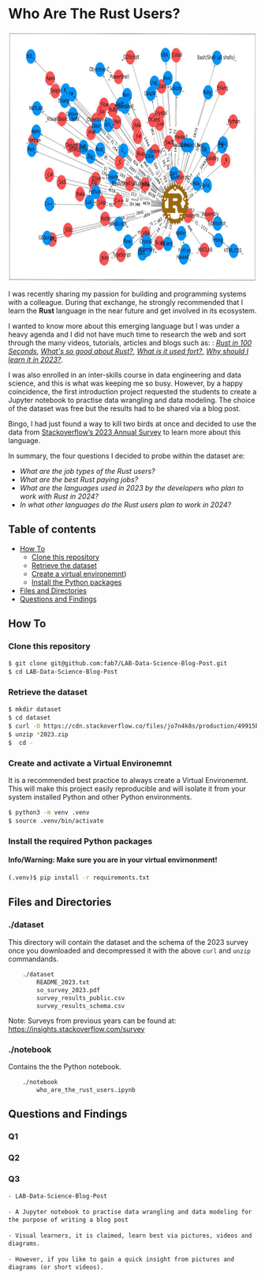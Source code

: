 # Who Are The Rust Users?

<p align="center">
  <img src="images/Rust_Blog_Header_Image.png" width="768" height="506"/>
</p>

I was recently sharing my passion for building and programming systems with a colleague. During that exchange, he strongly recommended that I learn the **Rust** language in the near future  and get involved in its ecosystem.

I wanted to know more about this emerging language but I was under a heavy agenda and I did not have much time to research the web and sort through the many videos, tutorials, articles and blogs such as: : _[Rust in 100 Seconds](https://www.youtube.com/watch?v=5C_HPTJg5ek)_, _[What's so good about Rust?](https://developer.ibm.com/articles/os-developers-know-rust/)_, _[What is it used fort?](https://yalantis.com/blog/rust-market-overview/)_, _[Why should I learn it in 2023?](https://www.i2tutorials.com/five-reasons-why-you-should-learn-rust-in-2023/)_.

I was also enrolled in an inter-skills course in data engineering and data science, and this is what was keeping me so busy. However, by a happy coincidence, the first introduction project requested the students to create a Jupyter notebook to practise data wrangling and data modeling. The choice of  the dataset was free but the results had to be shared via a blog post.

Bingo, I had just found a way to kill two birds at once and decided to use the data from [Stackoverflow’s 2023 Annual Survey](https://survey.stackoverflow.co/2023/) to learn more about this language.

In summary, the four questions I decided to probe within the dataset are:
- *What are the job types of the Rust users?*
- *What are the best Rust paying jobs?*
- *What are the languages used in 2023 by the developers who plan to work with Rust in 2024?*
- *In what other languages do the Rust users plan to work in 2024?*


## Table of contents

- [How To](#how-to)
    - [Clone this repository](#clone-this-repository)
    - [Retrieve the dataset ](#retrieve-the-dataset)
    - [Create a virtual environemnt](#create-and-activate-a-virtual-environemnt))
    - [Install the Python packages](#install-the-required-python-packages)
- [Files and Directories](#files-and-directories)
- [Questions and Findings](#questions-and-findings)


## How To

### Clone this repository

``` bash
$ git clone git@github.com:fab7/LAB-Data-Science-Blog-Post.git
$ cd LAB-Data-Science-Blog-Post  
```

### Retrieve the dataset

```bash
$ mkdir dataset
$ cd dataset
$ curl -O https://cdn.stackoverflow.co/files/jo7n4k8s/production/49915bfd46d0902c3564fd9a06b509d08a20488c.zip/stack-overflow-developer-survey-2023.zip
$ unzip *2023.zip
$  cd -
```

### Create and activate a Virtual Environemnt
It is a recommended best practice to always create a Virtual Environemnt. This will make this project easily reproducible and will isolate it from your system installed Python and other Python environments.
```bash
$ python3 -m venv .venv
$ source .venv/bin/activate
```

### Install the required Python packages
#### Info/Warning: Make sure you are in your virtual envirnonment!

```bash
(.venv)$ pip install -r requirements.txt
```

## Files and Directories

### ./dataset

This directory will contain the dataset and the schema of the 2023 survey once you downloaded and decompressed it with the above `curl` and `unzip` commandands.
```
    ./dataset
        README_2023.txt
        so_survey_2023.pdf
        survey_results_public.csv
        survey_results_schema.csv
```
Note: Surveys from previous years can be found at: https://insights.stackoverflow.com/survey 

### ./notebook

Contains the the Python notebook. 
```
    ./notebook
        who_are_the_rust_users.ipynb
```


## Questions and Findings

### Q1

### Q2

### Q3






```
- LAB-Data-Science-Blog-Post

- A Jupyter notebook to practise data wrangling and data modeling for the purpose of writing a blog post

- Visual learners, it is claimed, learn best via pictures, videos and diagrams.

- However, if you like to gain a quick insight from pictures and diagrams (or short videos). 
```




